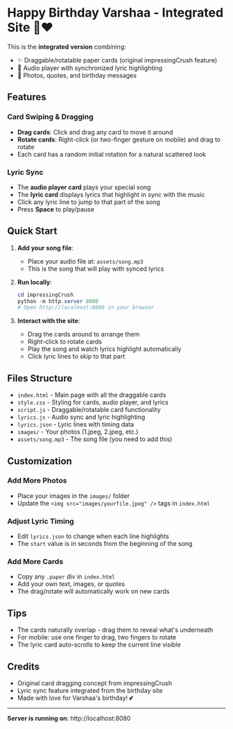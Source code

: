 # Happy Birthday Varshaa - Integrated Site 🎂❤️

This is the **integrated version** combining:
- ✨ Draggable/rotatable paper cards (original impressingCrush feature)
- 🎵 Audio player with synchronized lyric highlighting
- 💖 Photos, quotes, and birthday messages

## Features

### Card Swiping & Dragging
- **Drag cards**: Click and drag any card to move it around
- **Rotate cards**: Right-click (or two-finger gesture on mobile) and drag to rotate
- Each card has a random initial rotation for a natural scattered look

### Lyric Sync
- The **audio player card** plays your special song
- The **lyric card** displays lyrics that highlight in sync with the music
- Click any lyric line to jump to that part of the song
- Press **Space** to play/pause

## Quick Start

1. **Add your song file**:
   - Place your audio file at: `assets/song.mp3`
   - This is the song that will play with synced lyrics

2. **Run locally**:
   ```powershell
   cd impressingCrush
   python -m http.server 8080
   # Open http://localhost:8080 in your browser
   ```

3. **Interact with the site**:
   - Drag the cards around to arrange them
   - Right-click to rotate cards
   - Play the song and watch lyrics highlight automatically
   - Click lyric lines to skip to that part

## Files Structure

- `index.html` - Main page with all the draggable cards
- `style.css` - Styling for cards, audio player, and lyrics
- `script.js` - Draggable/rotatable card functionality
- `lyrics.js` - Audio sync and lyric highlighting
- `lyrics.json` - Lyric lines with timing data
- `images/` - Your photos (1.jpeg, 2.jpeg, etc.)
- `assets/song.mp3` - The song file (you need to add this)

## Customization

### Add More Photos
- Place your images in the `images/` folder
- Update the `<img src="images/yourfile.jpeg" />` tags in `index.html`

### Adjust Lyric Timing
- Edit `lyrics.json` to change when each line highlights
- The `start` value is in seconds from the beginning of the song

### Add More Cards
- Copy any `.paper` div in `index.html`
- Add your own text, images, or quotes
- The drag/rotate will automatically work on new cards

## Tips

- The cards naturally overlap - drag them to reveal what's underneath
- For mobile: use one finger to drag, two fingers to rotate
- The lyric card auto-scrolls to keep the current line visible

## Credits

- Original card dragging concept from impressingCrush
- Lyric sync feature integrated from the birthday site
- Made with love for Varshaa's birthday! 💕

---

**Server is running on**: http://localhost:8080
